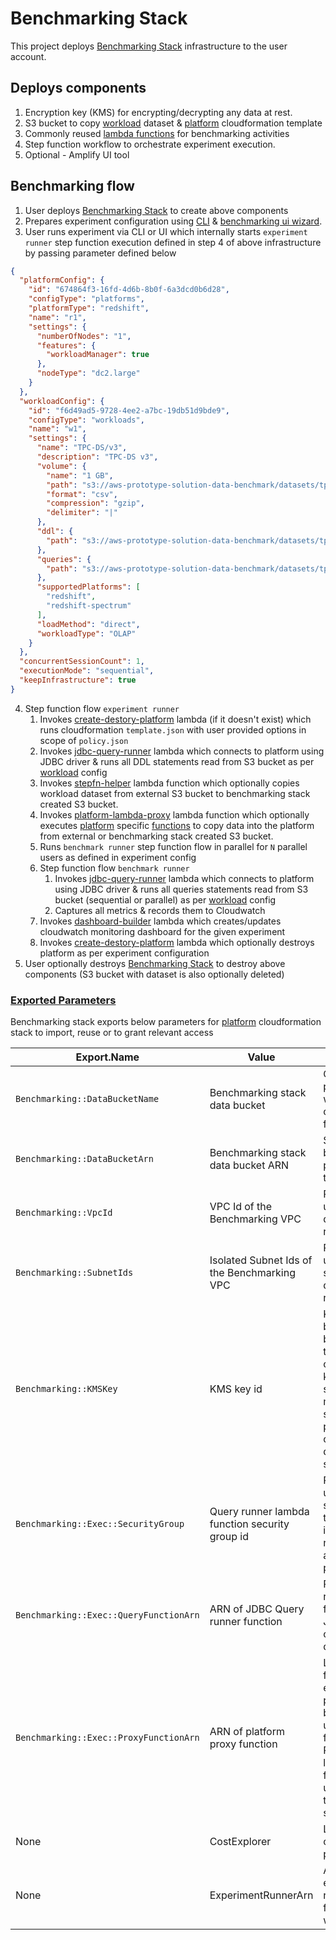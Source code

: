 # Benchmarking Stack

This project deploys [Benchmarking Stack](./lib/benchmarking-stack.ts) infrastructure to the user account.

## Deploys components

1. Encryption key (KMS) for encrypting/decrypting any data at rest.
2. S3 bucket to copy [workload](./workloads) dataset & [platform](./platforms) cloudformation template
3. Commonly reused [lambda functions](./common-functions) for benchmarking activities
4. Step function workflow to orchestrate experiment execution.
5. Optional - Amplify UI tool

## Benchmarking flow

1. User deploys [Benchmarking Stack](./lib/benchmarking-stack.ts) to create above components
2. Prepares experiment configuration using [CLI](../../cli-wizard) & [benchmarking ui wizard](../../ui-wizard).
3. User runs experiment via CLI or UI which internally starts `experiment runner` step function execution defined in
   step 4 of above infrastructure by passing parameter defined below

```json
{
  "platformConfig": {
    "id": "674864f3-16fd-4d6b-8b0f-6a3dcd0b6d28",
    "configType": "platforms",
    "platformType": "redshift",
    "name": "r1",
    "settings": {
      "numberOfNodes": "1",
      "features": {
        "workloadManager": true
      },
      "nodeType": "dc2.large"
    }
  },
  "workloadConfig": {
    "id": "f6d49ad5-9728-4ee2-a7bc-19db51d9bde9",
    "configType": "workloads",
    "name": "w1",
    "settings": {
      "name": "TPC-DS/v3",
      "description": "TPC-DS v3",
      "volume": {
        "name": "1 GB",
        "path": "s3://aws-prototype-solution-data-benchmark/datasets/tpc-data/tpc-ds-v3/1gb/",
        "format": "csv",
        "compression": "gzip",
        "delimiter": "|"
      },
      "ddl": {
        "path": "s3://aws-prototype-solution-data-benchmark/datasets/tpc-data/tpc-ds-v3/ddl/redshift/"
      },
      "queries": {
        "path": "s3://aws-prototype-solution-data-benchmark/datasets/tpc-data/tpc-ds-v3/benchmarking-queries/"
      },
      "supportedPlatforms": [
        "redshift",
        "redshift-spectrum"
      ],
      "loadMethod": "direct",
      "workloadType": "OLAP"
    }
  },
  "concurrentSessionCount": 1,
  "executionMode": "sequential",
  "keepInfrastructure": true
}
```

4. Step function flow `experiment runner`
    1. Invokes [create-destory-platform](./common-functions/create-destory-platform) lambda (if it doesn't exist) which
       runs cloudformation `template.json` with user provided options in scope of `policy.json`
    2. Invokes [jdbc-query-runner](./common-functions/jdbc-query-runner) lambda which connects to platform using JDBC
       driver & runs all DDL statements read from S3 bucket as per [workload](./workloads) config
    3. Invokes [stepfn-helper](./common-functions/stepfn-helpers) lambda function which optionally copies workload
       dataset from external S3 bucket to benchmarking stack created S3 bucket.
    4. Invokes [platform-lambda-proxy](./common-functions/platform-lambda-proxy) lambda function which optionally
       executes [platform](./platforms) specific [functions](./platforms/redshift/functions) to copy data into the
       platform from external or benchmarking stack created S3 bucket.
    5. Runs `benchmark runner` step function flow in parallel for `N` parallel users as defined in experiment config
    6. Step function flow `benchmark runner`
        1. Invokes [jdbc-query-runner](./common-functions/jdbc-query-runner) lambda which connects to platform using
           JDBC driver & runs all queries statements read from S3 bucket (sequential or parallel) as
           per [workload](./workloads) config
        2. Captures all metrics & records them to Cloudwatch
    7. Invokes [dashboard-builder](./common-functions/dashboard-builder) lambda which creates/updates cloudwatch
       monitoring dashboard for the given experiment
    8. Invokes [create-destory-platform](./common-functions/create-destory-platform) lambda which optionally destroys
       platform as per experiment configuration
5. User optionally destroys [Benchmarking Stack](./lib/benchmarking-stack.ts) to destroy above components (S3 bucket
   with dataset is also optionally deleted)

### [Exported Parameters](#exported-params)

Benchmarking stack exports below parameters for [platform](./platforms) cloudformation stack to import, reuse or to
grant relevant access

| Export.Name                            | Value                                          | Notes                                                                                                                                           |
|----------------------------------------|------------------------------------------------|-------------------------------------------------------------------------------------------------------------------------------------------------|
| `Benchmarking::DataBucketName`         | Benchmarking stack data bucket                 | Contains all platform & workload config files & folders                                                                                         |
| `Benchmarking::DataBucketArn`          | Benchmarking stack data bucket ARN             | Same as above but ARN for platform stack to use                                                                                                 |
| `Benchmarking::VpcId`                  | VPC Id of the Benchmarking VPC                 | Platform can use this VPC to deploy resources                                                                                                   |
| `Benchmarking::SubnetIds`              | Isolated Subnet Ids of the Benchmarking VPC    | Platform can use this subnets to deploy resources                                                                                               |
| `Benchmarking::KMSKey`                 | KMS key id                                     | KMS key used by benchmarking tool. Platform can use this key to encrypt secret manager secret where platform jdbc connection details is stored. |
| `Benchmarking::Exec::SecurityGroup`    | Query runner lambda function security group id | Platform can use this security group to grant inbound network access to the platform                                                            |
| `Benchmarking::Exec::QueryFunctionArn` | ARN of JDBC Query runner function              | Platform can reuse this function to run JDBC queries on platform datastore                                                                      |
| `Benchmarking::Exec::ProxyFunctionArn` | ARN of platform proxy function                 | Lambda functions exposed by platforms will be invoked using proxy function. Platform lambda function can use this ARN to notify success/failure |
| None                                   | CostExplorer                                   | Link to the cost estimates page                                                                                                                 |
| None                                   | ExperimentRunnerArn                            | ARN of experiment runner step function workflow                                                                                                 |